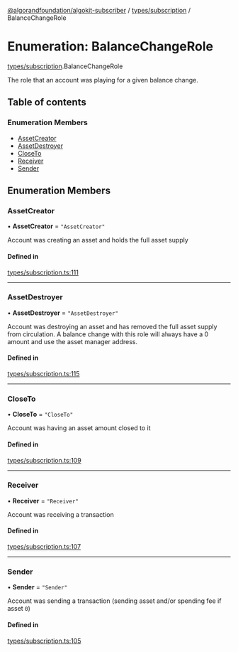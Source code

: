 [@algorandfoundation/algokit-subscriber](../README.md) / [types/subscription](../modules/types_subscription.md) / BalanceChangeRole

# Enumeration: BalanceChangeRole

[types/subscription](../modules/types_subscription.md).BalanceChangeRole

The role that an account was playing for a given balance change.

## Table of contents

### Enumeration Members

- [AssetCreator](types_subscription.BalanceChangeRole.md#assetcreator)
- [AssetDestroyer](types_subscription.BalanceChangeRole.md#assetdestroyer)
- [CloseTo](types_subscription.BalanceChangeRole.md#closeto)
- [Receiver](types_subscription.BalanceChangeRole.md#receiver)
- [Sender](types_subscription.BalanceChangeRole.md#sender)

## Enumeration Members

### AssetCreator

• **AssetCreator** = ``"AssetCreator"``

Account was creating an asset and holds the full asset supply

#### Defined in

[types/subscription.ts:111](https://github.com/negar-abbasi/algokit-subscriber-ts/blob/main/src/types/subscription.ts#L111)

___

### AssetDestroyer

• **AssetDestroyer** = ``"AssetDestroyer"``

Account was destroying an asset and has removed the full asset supply from circulation.
A balance change with this role will always have a 0 amount and use the asset manager address.

#### Defined in

[types/subscription.ts:115](https://github.com/negar-abbasi/algokit-subscriber-ts/blob/main/src/types/subscription.ts#L115)

___

### CloseTo

• **CloseTo** = ``"CloseTo"``

Account was having an asset amount closed to it

#### Defined in

[types/subscription.ts:109](https://github.com/negar-abbasi/algokit-subscriber-ts/blob/main/src/types/subscription.ts#L109)

___

### Receiver

• **Receiver** = ``"Receiver"``

Account was receiving a transaction

#### Defined in

[types/subscription.ts:107](https://github.com/negar-abbasi/algokit-subscriber-ts/blob/main/src/types/subscription.ts#L107)

___

### Sender

• **Sender** = ``"Sender"``

Account was sending a transaction (sending asset and/or spending fee if asset `0`)

#### Defined in

[types/subscription.ts:105](https://github.com/negar-abbasi/algokit-subscriber-ts/blob/main/src/types/subscription.ts#L105)
